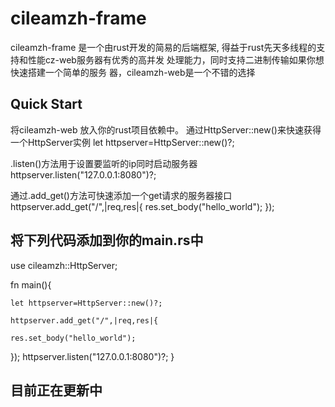 cileamzh-frame
===============================
cileamzh-frame 是一个由rust开发的简易的后端框架,
得益于rust先天多线程的支持和性能cz-web服务器有优秀的高并发
处理能力，同时支持二进制传输如果你想快速搭建一个简单的服务
器，cileamzh-web是一个不错的选择

Quick Start
-----------------------------------
将cileamzh-web 放入你的rust项目依赖中。
通过HttpServer::new()来快速获得一个HttpServer实例
let httpserver=HttpServer::new()?;

.listen()方法用于设置要监听的ip同时启动服务器
httpserver.listen("127.0.0.1:8080")?;

通过.add_get()方法可快速添加一个get请求的服务器接口
httpserver.add_get("/",|req,res|{
    res.set_body("hello_world");
});

将下列代码添加到你的main.rs中
---------------------
use cileamzh::HttpServer;

fn main(){

    let httpserver=HttpServer::new()?;

    httpserver.add_get("/",|req,res|{
    
    res.set_body("hello_world");
});
    httpserver.listen("127.0.0.1:8080")?;
}


目前正在更新中
--------------------------------